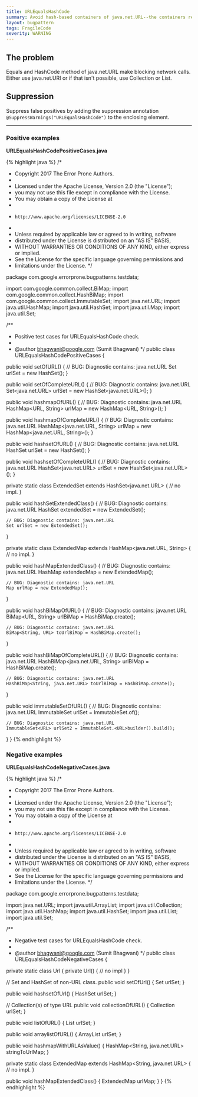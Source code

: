 ```yaml
---
title: URLEqualsHashCode
summary: Avoid hash-based containers of java.net.URL--the containers rely on equals() and hashCode(), which cause java.net.URL to make blocking internet connections.
layout: bugpattern
tags: FragileCode
severity: WARNING
---
```


<!--
*** AUTO-GENERATED, DO NOT MODIFY ***
To make changes, edit the @BugPattern annotation or the explanation in docs/bugpattern.
-->

## The problem
Equals and HashCode method of java.net.URL make blocking network calls. Either
use java.net.URI or if that isn't possible, use Collection<URL> or List<URL>.

## Suppression
Suppress false positives by adding the suppression annotation `@SuppressWarnings("URLEqualsHashCode")` to the enclosing element.

----------

### Positive examples
__URLEqualsHashCodePositiveCases.java__

{% highlight java %}
/*
 * Copyright 2017 The Error Prone Authors.
 *
 * Licensed under the Apache License, Version 2.0 (the "License");
 * you may not use this file except in compliance with the License.
 * You may obtain a copy of the License at
 *
 *     http://www.apache.org/licenses/LICENSE-2.0
 *
 * Unless required by applicable law or agreed to in writing, software
 * distributed under the License is distributed on an "AS IS" BASIS,
 * WITHOUT WARRANTIES OR CONDITIONS OF ANY KIND, either express or implied.
 * See the License for the specific language governing permissions and
 * limitations under the License.
 */

package com.google.errorprone.bugpatterns.testdata;

import com.google.common.collect.BiMap;
import com.google.common.collect.HashBiMap;
import com.google.common.collect.ImmutableSet;
import java.net.URL;
import java.util.HashMap;
import java.util.HashSet;
import java.util.Map;
import java.util.Set;

/**
 * Positive test cases for URLEqualsHashCode check.
 *
 * @author bhagwani@google.com (Sumit Bhagwani)
 */
public class URLEqualsHashCodePositiveCases {

  public void setOfURL() {
    // BUG: Diagnostic contains: java.net.URL
    Set<URL> urlSet = new HashSet<URL>();
  }

  public void setOfCompleteURL() {
    // BUG: Diagnostic contains: java.net.URL
    Set<java.net.URL> urlSet = new HashSet<java.net.URL>();
  }

  public void hashmapOfURL() {
    // BUG: Diagnostic contains: java.net.URL
    HashMap<URL, String> urlMap = new HashMap<URL, String>();
  }

  public void hashmapOfCompleteURL() {
    // BUG: Diagnostic contains: java.net.URL
    HashMap<java.net.URL, String> urlMap = new HashMap<java.net.URL, String>();
  }

  public void hashsetOfURL() {
    // BUG: Diagnostic contains: java.net.URL
    HashSet<URL> urlSet = new HashSet<URL>();
  }

  public void hashsetOfCompleteURL() {
    // BUG: Diagnostic contains: java.net.URL
    HashSet<java.net.URL> urlSet = new HashSet<java.net.URL>();
  }

  private static class ExtendedSet extends HashSet<java.net.URL> {
    // no impl.
  }

  public void hashSetExtendedClass() {
    // BUG: Diagnostic contains: java.net.URL
    HashSet extendedSet = new ExtendedSet();

    // BUG: Diagnostic contains: java.net.URL
    Set urlSet = new ExtendedSet();
  }

  private static class ExtendedMap extends HashMap<java.net.URL, String> {
    // no impl.
  }

  public void hashMapExtendedClass() {
    // BUG: Diagnostic contains: java.net.URL
    HashMap extendedMap = new ExtendedMap();

    // BUG: Diagnostic contains: java.net.URL
    Map urlMap = new ExtendedMap();
  }

  public void hashBiMapOfURL() {
    // BUG: Diagnostic contains: java.net.URL
    BiMap<URL, String> urlBiMap = HashBiMap.create();

    // BUG: Diagnostic contains: java.net.URL
    BiMap<String, URL> toUrlBiMap = HashBiMap.create();
  }

  public void hashBiMapOfCompleteURL() {
    // BUG: Diagnostic contains: java.net.URL
    HashBiMap<java.net.URL, String> urlBiMap = HashBiMap.create();

    // BUG: Diagnostic contains: java.net.URL
    HashBiMap<String, java.net.URL> toUrlBiMap = HashBiMap.create();
  }

  public void immutableSetOfURL() {
    // BUG: Diagnostic contains: java.net.URL
    ImmutableSet<URL> urlSet = ImmutableSet.of();

    // BUG: Diagnostic contains: java.net.URL
    ImmutableSet<URL> urlSet2 = ImmutableSet.<URL>builder().build();
  }
}
{% endhighlight %}

### Negative examples
__URLEqualsHashCodeNegativeCases.java__

{% highlight java %}
/*
 * Copyright 2017 The Error Prone Authors.
 *
 * Licensed under the Apache License, Version 2.0 (the "License");
 * you may not use this file except in compliance with the License.
 * You may obtain a copy of the License at
 *
 *     http://www.apache.org/licenses/LICENSE-2.0
 *
 * Unless required by applicable law or agreed to in writing, software
 * distributed under the License is distributed on an "AS IS" BASIS,
 * WITHOUT WARRANTIES OR CONDITIONS OF ANY KIND, either express or implied.
 * See the License for the specific language governing permissions and
 * limitations under the License.
 */

package com.google.errorprone.bugpatterns.testdata;

import java.net.URL;
import java.util.ArrayList;
import java.util.Collection;
import java.util.HashMap;
import java.util.HashSet;
import java.util.List;
import java.util.Set;

/**
 * Negative test cases for URLEqualsHashCode check.
 *
 * @author bhagwani@google.com (Sumit Bhagwani)
 */
public class URLEqualsHashCodeNegativeCases {

  private static class Url {
    private Url() {
      // no impl
    }
  }

  // Set and HashSet of non-URL class.
  public void setOfUrl() {
    Set<Url> urlSet;
  }

  public void hashsetOfUrl() {
    HashSet<Url> urlSet;
  }

  // Collection(s) of type URL
  public void collectionOfURL() {
    Collection<URL> urlSet;
  }

  public void listOfURL() {
    List<URL> urlSet;
  }

  public void arraylistOfURL() {
    ArrayList<URL> urlSet;
  }

  public void hashmapWithURLAsValue() {
    HashMap<String, java.net.URL> stringToUrlMap;
  }

  private static class ExtendedMap extends HashMap<String, java.net.URL> {
    // no impl.
  }

  public void hashMapExtendedClass() {
    ExtendedMap urlMap;
  }
}
{% endhighlight %}


